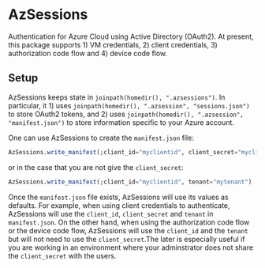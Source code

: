 # AzSessions

Authentication for Azure Cloud using Active Directory (OAuth2).  At
present, this package supports 1) VM credentials, 2) client credentials,
3) authorization code flow and 4) device code flow.

## Setup

AzSessions keeps state in `joinpath(homedir(), ".azsessions")`.  In particular,
it 1) uses `joinpath(homedir(), ".azsession", "sessions.json")` to store OAuth2
tokens, and 2) uses `joinpath(homedir(), ".azsession", "manifest.json")` to store
information specific to your Azure account.

One can use AzSessions to create the `manifest.json` file:
```julia
AzSessions.write_manifest(;client_id="myclientid", client_secret="myclientsecret", tenant="mytenant")
```
or in the case that you are not give the `client_secret`:
```julia
AzSessions.write_manifest(;client_id="myclientid", tenant="mytenant")
```
Once the `manifest.json` file exists, AzSessions will use its values as defaults.
For example, when using client credentials to authenticate, AzSessions will use
the `client_id`, `client_secret` and `tenant`  in `manifest.json`.  On the other hand,
when using the authorization code flow or the device code flow, AzSessions will use
the `client_id` and the `tenant` but will not need to use the `client_secret`.The later is
especially useful if you are working in an environment where your adminstrator does not
share the `client_secret` with the users.